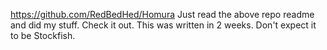 https://github.com/RedBedHed/Homura
Just read the above repo readme and did my stuff. Check it out. This was written in 2 weeks. Don't expect it to be Stockfish.
